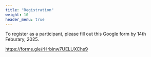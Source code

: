 ```yaml
---
title: "Registration"
weight: 10
header_menu: true
---
```


To register as a participant, please fill out this Google form by 14th Feburary, 2025.

https://forms.gle/rHrbinw7UELUXChs9
